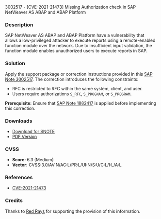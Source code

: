 3002517 - [CVE-2021-21473] Missing Authorization check in SAP NetWeaver AS ABAP and ABAP Platform

### Description

SAP NetWeaver AS ABAP and ABAP Platform have a vulnerability that allows a low-privileged attacker to execute reports using a remote-enabled function module over the network. Due to insufficient input validation, the function module enables unauthorized users to execute reports in SAP.

### Solution

Apply the support package or correction instructions provided in this [SAP Note 3002517](https://me.sap.com/notes/3002517). The correction introduces the following constraints:

- RFC is restricted to RFC within the same system, client, and user.
- Users require authorizations `S_RFC`, `S_PROGNAM`, or `S_PROGRAM`.

**Prerequisite:** Ensure that [SAP Note 1882417](https://me.sap.com/notes/1882417) is applied before implementing this correction.

### Downloads

- [Download for SNOTE](https://notesdownloads.sap.com/note/0040000000819052021)
- [PDF Version](https://me.sap.com/sap/support/sfm/notes/print/0003002517?language=en-US&token=3EB9339F4DE3DEA907D7D4664839F719)

### CVSS

- **Score:** 6.3 (Medium)
- **Vector:** CVSS:3.0/AV:N/AC:L/PR:L/UI:N/S:U/C:L/I:L/A:L

### References

- [CVE-2021-21473](https://cve.mitre.org/cgi-bin/cvename.cgi?name=CVE-2021-21473)

### Credits

Thanks to [Red Rays](https://redrays.io) for supporting the provision of this information.